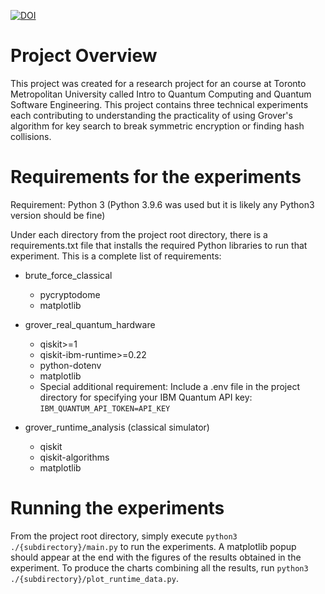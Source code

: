[![DOI](https://zenodo.org/badge/DOI/10.5281/zenodo.15108800.svg)](https://doi.org/10.5281/zenodo.15108800)

# Project Overview

This project was created for a research project for an course at Toronto Metropolitan University called Intro to Quantum Computing and Quantum Software Engineering. 
This project contains three technical experiments each contributing to understanding the practicality of using Grover's algorithm for key search to break symmetric encryption or finding hash collisions.

# Requirements for the experiments

Requirement: Python 3 (Python 3.9.6 was used but it is likely any Python3 version should be fine)

Under each directory from the project root directory, there is a requirements.txt file that installs the required Python libraries to run that experiment.
This is a complete list of requirements:

- brute_force_classical
  - pycryptodome
  - matplotlib
 
- grover_real_quantum_hardware
  - qiskit>=1
  - qiskit-ibm-runtime>=0.22
  - python-dotenv
  - matplotlib
  * Special additional requirement: Include a .env file in the project directory for specifying your IBM Quantum API key: `IBM_QUANTUM_API_TOKEN=API_KEY`
 
- grover_runtime_analysis (classical simulator)
  - qiskit
  - qiskit-algorithms
  - matplotlib
 
# Running the experiments

From the project root directory, simply execute `python3 ./{subdirectory}/main.py` to run the experiments. A matplotlib popup should appear at the end with the figures of the results obtained in the experiment.
To produce the charts combining all the results, run `python3 ./{subdirectory}/plot_runtime_data.py`.
 
